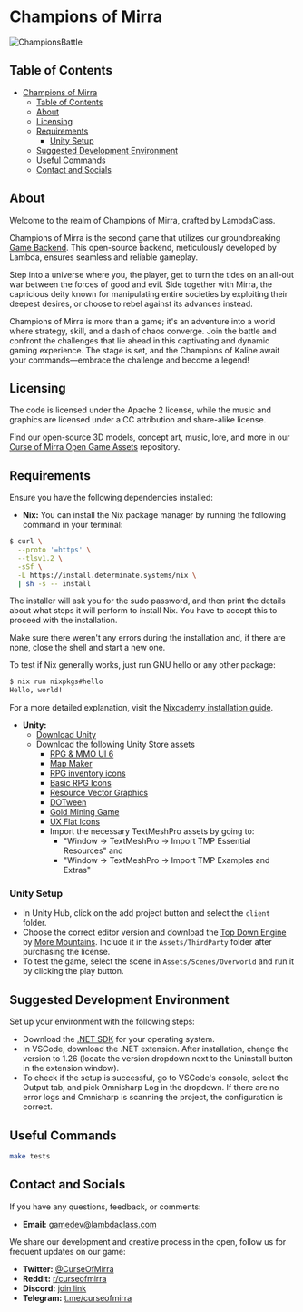 # Champions of Mirra

<img src="docs/ChampionsBattle.PNG" alt="ChampionsBattle">


## Table of Contents

- [Champions of Mirra](#champions-of-mirra)
  - [Table of Contents](#table-of-contents)
  - [About](#about)
  - [Licensing](#licensing)
  - [Requirements](#requirements)
    - [Unity Setup](#unity-setup)
  - [Suggested Development Environment](#suggested-development-environment)
  - [Useful Commands](#useful-commands)
  - [Contact and Socials](#contact-and-socials)

## About

Welcome to the realm of Champions of Mirra, crafted by LambdaClass.

Champions of Mirra is the second game that utilizes our groundbreaking [Game Backend](https://github.com/lambdaclass/game_backend). This open-source backend, meticulously developed by Lambda, ensures seamless and reliable gameplay.

Step into a universe where you, the player, get to turn the tides on an all-out war between the forces of good and evil. Side together with Mirra, the capricious deity known for manipulating entire societies by exploiting their deepest desires, or choose to rebel against its advances instead.

Champions of Mirra is more than a game; it's an adventure into a world where strategy, skill, and a dash of chaos converge. Join the battle and confront the challenges that lie ahead in this captivating and dynamic gaming experience. The stage is set, and the Champions of Kaline await your commands—embrace the challenge and become a legend!



## Licensing

The code is licensed under the Apache 2 license, while the music and graphics are licensed under a CC attribution and share-alike license.

Find our open-source 3D models, concept art, music, lore, and more in our [Curse of Mirra Open Game Assets](https://github.com/lambdaclass/curse_of_myrra_assets) repository.

## Requirements

Ensure you have the following dependencies installed:

- **Nix:**
You can install the Nix package manager by running the following command in your terminal:
```bash
$ curl \
  --proto '=https' \
  --tlsv1.2 \
  -sSf \
  -L https://install.determinate.systems/nix \
  | sh -s -- install
```
The installer will ask you for the sudo password, and then print the details about what steps it will perform to install Nix. You have to accept this to proceed with the installation.

Make sure there weren't any errors during the installation and, if there are none, close the shell and start a new one.

To test if Nix generally works, just run GNU hello or any other package:
```bash
$ nix run nixpkgs#hello
Hello, world!
```

For a more detailed explanation, visit the [Nixcademy installation guide](https://nixcademy.com/2024/01/15/nix-on-macos/).

- **Unity:**
  - [Download Unity](https://unity.com/unity-hub)
  - Download the following Unity Store assets 
    - [RPG & MMO UI 6](https://assetstore.unity.com/packages/2d/gui/rpg-mmo-ui-6-99450)
    - [Map Maker](https://assetstore.unity.com/packages/2d/environments/map-maker-249063)
    - [RPG inventory icons](https://assetstore.unity.com/packages/2d/gui/icons/rpg-inventory-icons-56687#version-current)
    - [Basic RPG Icons](https://assetstore.unity.com/packages/2d/gui/icons/basic-rpg-icons-181301)
    - [Resource Vector Graphics](https://assetstore.unity.com/packages/2d/gui/icons/resource-icons-101998)
    - [DOTween](https://assetstore.unity.com/packages/tools/animation/dotween-hotween-v2-27676)
    - [Gold Mining Game](https://assetstore.unity.com/packages/2d/gui/gold-mining-game-2d-mine-ui-tilset-263856)
    - [UX Flat Icons](https://assetstore.unity.com/packages/2d/gui/icons/ux-flat-icons-free-202525)
    - Import the necessary TextMeshPro assets by going to:
      - "Window -> TextMeshPro -> Import TMP Essential Resources" and
      - "Window -> TextMeshPro -> Import TMP Examples and Extras"

### Unity Setup

- In Unity Hub, click on the add project button and select the `client` folder.
- Choose the correct editor version and download the [Top Down Engine](https://assetstore.unity.com/packages/templates/systems/topdown-engine-89636) by [More Mountains](https://moremountains.com). Include it in the `Assets/ThirdParty` folder after purchasing the license.
- To test the game, select the scene in `Assets/Scenes/Overworld` and run it by clicking the play button.

## Suggested Development Environment

Set up your environment with the following steps:

- Download the [.NET SDK](https://dotnet.microsoft.com/es-es/download/dotnet/thank-you/sdk-7.0.403-macos-arm64-installer) for your operating system.
- In VSCode, download the .NET extension. After installation, change the version to 1.26 (locate the version dropdown next to the Uninstall button in the extension window).
- To check if the setup is successful, go to VSCode's console, select the Output tab, and pick Omnisharp Log in the dropdown. If there are no error logs and Omnisharp is scanning the project, the configuration is correct.

## Useful Commands

```bash
make tests
```

## Contact and Socials

If you have any questions, feedback, or comments:

- **Email:** gamedev@lambdaclass.com

We share our development and creative process in the open, follow us for frequent updates on our game:

- **Twitter:** [@CurseOfMirra](https://twitter.com/curseofmirra)
- **Reddit:** [r/curseofmirra](https://www.reddit.com/r/curseofmirra/)
- **Discord:** [join link](https://discord.gg/hxDRsbCpzC)
- **Telegram:** [t.me/curseofmirra](https://t.me/curseofmirra)
